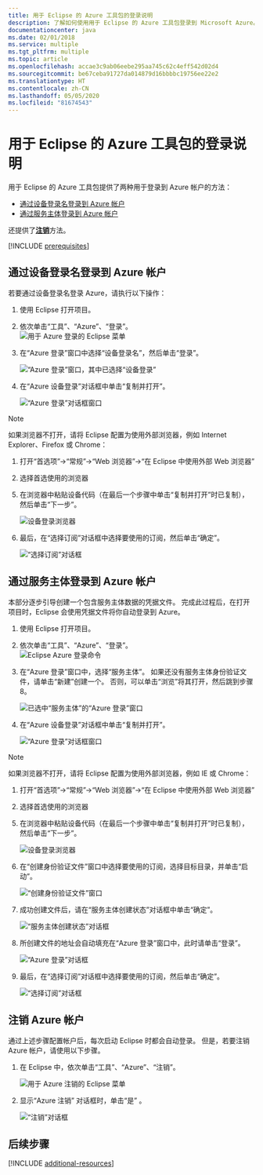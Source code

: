 ```yaml
---
title: 用于 Eclipse 的 Azure 工具包的登录说明
description: 了解如何使用用于 Eclipse 的 Azure 工具包登录到 Microsoft Azure。
documentationcenter: java
ms.date: 02/01/2018
ms.service: multiple
ms.tgt_pltfrm: multiple
ms.topic: article
ms.openlocfilehash: accae3c9ab06eebe295aa745c62c4eff542d02d4
ms.sourcegitcommit: be67ceba91727da014879d16bbbbc19756ee22e2
ms.translationtype: HT
ms.contentlocale: zh-CN
ms.lasthandoff: 05/05/2020
ms.locfileid: "81674543"
---
```

# <a name="sign-in-instructions-for-the-azure-toolkit-for-eclipse"></a>用于 Eclipse 的 Azure 工具包的登录说明

用于 Eclipse 的 Azure 工具包提供了两种用于登录到 Azure 帐户的方法：

  - [通过设备登录名登录到 Azure 帐户](#sign-in-to-your-azure-account-by-device-login)
  - [通过服务主体登录到 Azure 帐户](#sign-in-to-your-azure-account-by-service-principal)

还提供了[**注销**](#sign-out-of-your-azure-account)方法。

[!INCLUDE [prerequisites](includes/prerequisites.md)]

## <a name="sign-in-to-your-azure-account-by-device-login"></a>通过设备登录名登录到 Azure 帐户

若要通过设备登录名登录 Azure，请执行以下操作：

1. 使用 Eclipse 打开项目。

2. 依次单击“工具”、“Azure”、“登录”。   
   ![用于 Azure 登录的 Eclipse 菜单][I01]

3. 在“Azure 登录”窗口中选择“设备登录名”，然后单击“登录”。   

   ![“Azure 登录”窗口，其中已选择“设备登录”][I02]

4. 在“Azure 设备登录”对话框中单击“复制并打开”。  

   ![“Azure 登录”对话框窗口][I03]

> [!NOTE]
>
> 如果浏览器不打开，请将 Eclipse 配置为使用外部浏览器，例如 Internet Explorer、Firefox 或 Chrome：
>
> 1. 打开“首选项”->“常规”->“Web 浏览器”->“在 Eclipse 中使用外部 Web 浏览器”
>
> 2. 选择首选使用的浏览器
>

5. 在浏览器中粘贴设备代码（在最后一个步骤中单击“复制并打开”时已复制），然后单击“下一步”。  

   ![设备登录浏览器][I04]

6. 最后，在“选择订阅”对话框中选择要使用的订阅，然后单击“确定”。  

   ![“选择订阅”对话框][I05]

## <a name="sign-in-to-your-azure-account-by-service-principal"></a>通过服务主体登录到 Azure 帐户

本部分逐步引导创建一个包含服务主体数据的凭据文件。 完成此过程后，在打开项目时，Eclipse 会使用凭据文件将你自动登录到 Azure。

1. 使用 Eclipse 打开项目。

2. 依次单击“工具”、“Azure”、“登录”。   
   ![Eclipse Azure 登录命令][A01]

3. 在“Azure 登录”窗口中，选择“服务主体”。   如果还没有服务主体身份验证文件，请单击“新建”创建一个。  否则，可以单击“浏览”将其打开，然后跳到步骤 8。 

   ![已选中“服务主体”的“Azure 登录”窗口][A02]

4. 在“Azure 设备登录”对话框中单击“复制并打开”。  

   ![“Azure 登录”对话框窗口][A08]

> [!NOTE]
>
> 如果浏览器不打开，请将 Eclipse 配置为使用外部浏览器，例如 IE 或 Chrome：
>
> 1. 打开“首选项”->“常规”->“Web 浏览器”->“在 Eclipse 中使用外部 Web 浏览器”
>
> 2. 选择首选使用的浏览器
>

5. 在浏览器中粘贴设备代码（在最后一个步骤中单击“复制并打开”时已复制），然后单击“下一步”。  

   ![设备登录浏览器][A03]

6. 在“创建身份验证文件”窗口中选择要使用的订阅，选择目标目录，并单击“启动”。  

   ![“创建身份验证文件”窗口][A04]

7. 成功创建文件后，请在“服务主体创建状态”对话框中单击“确定”。  

   ![“服务主体创建状态”对话框][A05]

8. 所创建文件的地址会自动填充在“Azure 登录”窗口中，此时请单击“登录”。  

   ![“Azure 登录”对话框][A06]

9. 最后，在“选择订阅”对话框中选择要使用的订阅，然后单击“确定”。  

   ![“选择订阅”对话框][A07]

## <a name="sign-out-of-your-azure-account"></a>注销 Azure 帐户

通过上述步骤配置帐户后，每次启动 Eclipse 时都会自动登录。 但是，若要注销 Azure 帐户，请使用以下步骤。

1. 在 Eclipse 中，依次单击“工具”、“Azure”、“注销”。   

   ![用于 Azure 注销的 Eclipse 菜单][L01]

2. 显示“Azure 注销”  对话框时，单击“是”  。

   ![“注销”对话框][L02]

## <a name="next-steps"></a>后续步骤

[!INCLUDE [additional-resources](includes/additional-resources.md)]

<!-- URL List -->


<!-- IMG List -->

[I01]: media/sign-in-instructions/I01.png
[I02]: media/sign-in-instructions/I02.png
[I03]: media/sign-in-instructions/I03.png
[I04]: media/sign-in-instructions/I04.png
[I05]: media/sign-in-instructions/I05.png

[A01]: media/sign-in-instructions/A01.png
[A02]: media/sign-in-instructions/A02.png
[A03]: media/sign-in-instructions/A03.png
[A04]: media/sign-in-instructions/A04.png
[A05]: media/sign-in-instructions/A05.png
[A06]: media/sign-in-instructions/A06.png
[A07]: media/sign-in-instructions/A07.png
[A08]: media/sign-in-instructions/A08.png

[L01]: media/sign-in-instructions/L01.png
[L02]: media/sign-in-instructions/L02.png
[L03]: media/sign-in-instructions/L03.png
